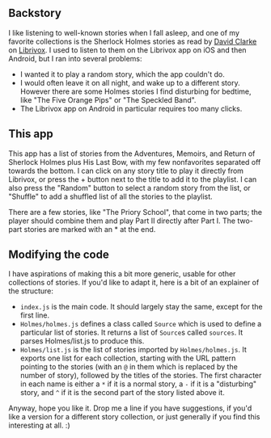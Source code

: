 ## Backstory
I like listening to well-known stories when I fall asleep, and one of
my favorite collections is the Sherlock Holmes stories as read by
[David Clarke](https://librivox.org/reader/7408) on [Librivox](https://librivox.org).  I used to listen to them on the Librivox
app on iOS and then Android, but I ran into several problems:
- I wanted it to play a random story, which the app couldn't do.
- I would often leave it on all night, and wake up to a different
story. However there are some Holmes stories I find disturbing for
bedtime, like "The Five Orange Pips" or "The Speckled Band".
- The Librivox app on Android in particular requires too many clicks.


## This app
This app has a list of stories from the Adventures, Memoirs, and
Return of Sherlock Holmes plus His Last Bow, with my few nonfavorites separated off towards the bottom.  I can click on any story title to play it directly from Librivox, or press the + button next to the title to add it to the playlist.  I can also press the "Random" button to select a random story from the list, or "Shuffle" to add a shuffled list of all the stories to the playlist.

There are a few stories, like "The Priory School", that come in two
parts; the player should combine them and play Part II directly after
Part I.  The two-part stories are marked with an * at the end.

## Modifying the code
I have aspirations of making this a bit more generic, usable for other
collections of stories.  If you'd like to adapt it, here is a bit of
an explainer of the structure:
- `index.js` is the main code.  It should largely stay the same, except
for the first line.
- `Holmes/holmes.js` defines a class called `Source` which is used to
define a particular list of stories.  It returns a list of `Source`s
called `sources`.  It parses Holmes/list.js to produce this.
- `Holmes/list.js` is the list of stories imported by
`Holmes/holmes.js`.  It exports one list for each collection,
starting with the URL pattern pointing to the stories (with an `@` in
them which is replaced by the number of story), followed by the titles
of the stories.  The first character in each name is either a `*` if
it is a normal story, a `-` if it is a "disturbing" story, and `^` if
it is the second part of the story listed above it.

Anyway, hope you like it.  Drop me a line if you have suggestions, if 
you'd like a version for a different story collection, or just
generally if you find this interesting at all. :) 

